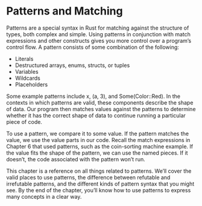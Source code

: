 # Patterns and Matching

Patterns are a special syntax in Rust for matching against the structure of types, both complex and simple. Using
patterns in conjunction with match expressions and other constructs gives you more control over a program’s control
flow. A pattern consists of some combination of the following:

* Literals
* Destructured arrays, enums, structs, or tuples
* Variables
* Wildcards
* Placeholders

Some example patterns include x, (a, 3), and Some(Color::Red). In the contexts in which patterns are valid, these
components describe the shape of data. Our program then matches values against the patterns to determine whether it has
the correct shape of data to continue running a particular piece of code.

To use a pattern, we compare it to some value. If the pattern matches the value, we use the value parts in our code.
Recall the match expressions in Chapter 6 that used patterns, such as the coin-sorting machine example. If the value
fits the shape of the pattern, we can use the named pieces. If it doesn’t, the code associated with the pattern won’t
run.

This chapter is a reference on all things related to patterns. We’ll cover the valid places to use patterns, the
difference between refutable and irrefutable patterns, and the different kinds of pattern syntax that you might see. By
the end of the chapter, you’ll know how to use patterns to express many concepts in a clear way.
